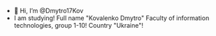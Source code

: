 - 👋 Hi, I’m @Dmytro17Kov
- I am studying!
Full name "Kovalenko Dmytro"
Faculty of information technologies, group 1-10!
Country "Ukraine"!
